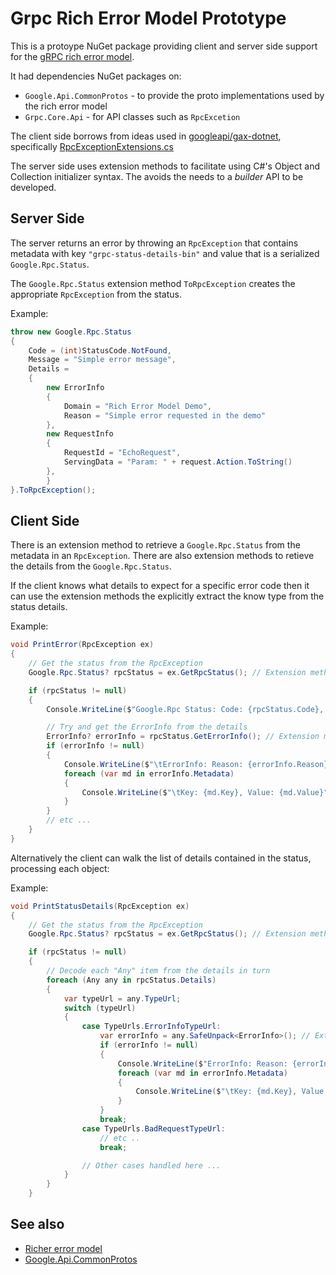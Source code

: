 ﻿# Grpc Rich Error Model Prototype

This is a protoype NuGet package providing client and server side support for the
[gRPC rich error model](https://grpc.io/docs/guides/error/#richer-error-model).

It had dependencies NuGet packages on:
* `Google.Api.CommonProtos` - to provide the proto implementations used by the rich error model
* `Grpc.Core.Api` - for API classes such as `RpcExcetion`

The client side borrows from ideas used in [googleapi/gax-dotnet](https://github.com/googleapis/gax-dotnet), specifically [RpcExceptionExtensions.cs](https://github.com/googleapis/gax-dotnet/blob/main/Google.Api.Gax.Grpc/RpcExceptionExtensions.cs)

The server side uses extension methods to facilitate using C#'s Object and Collection initializer syntax. The avoids the needs to a *builder* API to be developed.

## Server Side

The server returns an error by throwing an `RpcException` that contains metadata with key `"grpc-status-details-bin"` and value that is a serialized `Google.Rpc.Status`.

The `Google.Rpc.Status` extension method `ToRpcException` creates the appropriate `RpcException` from the status.

Example:
```C#
throw new Google.Rpc.Status
{
    Code = (int)StatusCode.NotFound,
    Message = "Simple error message",
    Details =
    {
        new ErrorInfo
        {
            Domain = "Rich Error Model Demo",
            Reason = "Simple error requested in the demo"
        },
        new RequestInfo
        {
            RequestId = "EchoRequest",
            ServingData = "Param: " + request.Action.ToString()
        },
        }
}.ToRpcException();
```

## Client Side

There is an extension method to retrieve a `Google.Rpc.Status` from the metadata in an `RpcException`.  There are also extension methods to retieve the details from the `Google.Rpc.Status`.

If the client knows what details to expect for a specific error code then it can use the extension methods the explicitly extract the know type from the status details. 

Example:
```C#
void PrintError(RpcException ex)
{
    // Get the status from the RpcException
    Google.Rpc.Status? rpcStatus = ex.GetRpcStatus(); // Extension method

    if (rpcStatus != null)
    {
        Console.WriteLine($"Google.Rpc Status: Code: {rpcStatus.Code}, Message: {rpcStatus.Message}");

        // Try and get the ErrorInfo from the details
        ErrorInfo? errorInfo = rpcStatus.GetErrorInfo(); // Extension method
        if (errorInfo != null)
        {
            Console.WriteLine($"\tErrorInfo: Reason: {errorInfo.Reason}, Domain: {errorInfo.Domain}");
            foreach (var md in errorInfo.Metadata)
            {
                Console.WriteLine($"\tKey: {md.Key}, Value: {md.Value}");
            }
        }
        // etc ...
    }
}
```

Alternatively the client can walk the list of details contained in the status, processing
each object:

Example:
```C#
void PrintStatusDetails(RpcException ex)
{
    // Get the status from the RpcException
    Google.Rpc.Status? rpcStatus = ex.GetRpcStatus(); // Extension method

    if (rpcStatus != null)
    {
        // Decode each "Any" item from the details in turn
        foreach (Any any in rpcStatus.Details)
        {
            var typeUrl = any.TypeUrl;
            switch (typeUrl)
            {
                case TypeUrls.ErrorInfoTypeUrl:
                    var errorInfo = any.SafeUnpack<ErrorInfo>(); // Extension method
                    if (errorInfo != null)
                    {
                        Console.WriteLine($"ErrorInfo: Reason: {errorInfo.Reason}, Domain: {errorInfo.Domain}");
                        foreach (var md in errorInfo.Metadata)
                        {
                            Console.WriteLine($"\tKey: {md.Key}, Value: {md.Value}");
                        }
                    }
                    break;
                case TypeUrls.BadRequestTypeUrl:
                    // etc ..
                    break;

                // Other cases handled here ...
            }
        }
    }

```

## See also
* [Richer error model](https://grpc.io/docs/guides/error/#richer-error-model)
* [Google.Api.CommonProtos](https://cloud.google.com/dotnet/docs/reference/Google.Api.CommonProtos/latest/Google.Api)
